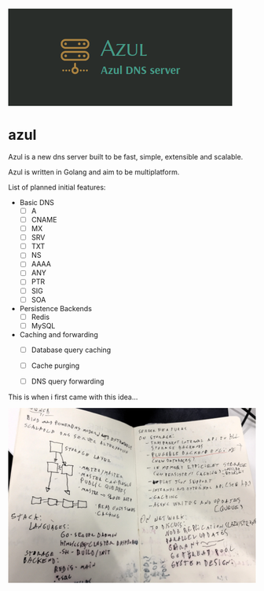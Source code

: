 ![Azul Logo](/assets/logo_3.png)

# azul
Azul is a new dns server built to be fast, simple, extensible and scalable.

Azul is written in Golang and aim to be multiplatform.

List of planned initial features:

* Basic DNS
  - [ ] A
  - [ ] CNAME
  - [ ] MX
  - [ ] SRV
  - [ ] TXT
  - [ ] NS
  - [ ] AAAA
  - [ ] ANY
  - [ ] PTR
  - [ ] SIG
  - [ ] SOA

* Persistence Backends
  - [ ] Redis
  - [ ] MySQL

* Caching and forwarding
  - [ ] Database query caching
  - [ ] Cache purging
  - [ ] DNS query forwarding


This is when i first came with this idea...

![First Draft](/assets/first_draft.jpg)
